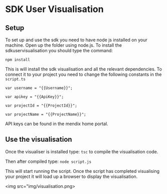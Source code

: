 # SDK User Visualisation
## Setup
To set up and use the sdk you need to have node js installed on your machine.
Open up the folder using node.js.
To install the sdkuservisualisation you should type the command:

`npm install`

This is will install the sdk visualisation and all the relevant dependencies.
To connect it to your project you need to change the following constants in the `script.ts`

`var username = "{{Username}}";`

`var apikey = "{{ApiKey}}";`

`var projectId = "{{ProjectId}}";`

`var projectName = "{{ProjectName}}";`

API keys can be found in the mendix home portal.

## Use the visualisation
Once the visualiser is installed type:
`tsc`
to compile the visualisation code.

Then after compiled type:
`node script.js`

This will start running the script. Once the script has completed visualising your project it will load up a browser to display the visualisation.

<img src="img/visualisation.png></img>
